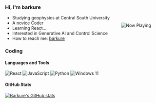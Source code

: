 ### Hi, I'm barkure
<a href="https://spotify-github-profile.vercel.app/api/view.svg?uid=31cpz4ouugwhmy4vbvgr43o4x2ae&redirect=true" target="_blank"><img src="https://spotify-github-profile.vercel.app/api/view.svg?uid=31cpz4ouugwhmy4vbvgr43o4x2ae&cover_image=true&theme=novatorem&show_offline=false&background_color=121212&interchange=false&bar_color=53b14f&bar_color_cover=true" alt="Now Playing" style="margin: 5%" align="right" ></a>

-  Studying geophysics at Central South University
-  A novice Coder
-  Learning React...
-  Interested in Generative AI and Control Science
-  How to reach me: [barkure](https://barku.re)

### Coding
#### Languages and Tools
![React](https://shields.io/badge/react-black?logo=react&style=for-the-badge)
![JavaScript](https://img.shields.io/badge/JavaScript-F7DF1E?style=for-the-badge&logo=javascript&logoColor=black)
![Python](https://img.shields.io/badge/Python-3776AB?style=for-the-badge&logo=python&logoColor=white)
![Windows 11](https://img.shields.io/badge/Windows%2011-0078D6?style=for-the-badge&logo=windows&logoColor=white)
#### GitHub Stats
[![Barkure's GitHub stats](https://github-readme-stats.vercel.app/api?username=barkure&show_icons=true&theme=transparent)](https://github.com/barkure?tab=repositories)
